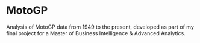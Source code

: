 # MotoGP
Analysis of MotoGP data from 1949 to the present, developed as part of my final project for a Master of Business Intelligence &amp; Advanced Analytics.

